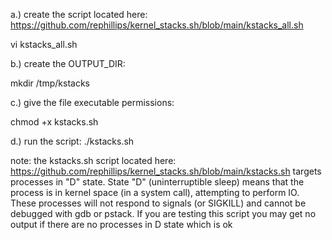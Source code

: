 a.) create the script located here:
https://github.com/rephillips/kernel_stacks.sh/blob/main/kstacks_all.sh

vi kstacks_all.sh

b.) create the OUTPUT_DIR:

mkdir /tmp/kstacks


c.) give the file executable permissions:

chmod +x kstacks.sh


d.) run the script:
./kstacks.sh



note: the kstacks.sh script located here: https://github.com/rephillips/kernel_stacks.sh/blob/main/kstacks.sh targets processes in "D" state. 
State "D" (uninterruptible sleep) means that the process is in kernel space (in a system call), attempting to perform IO. These processes will not respond to signals (or SIGKILL) and cannot be debugged with gdb or pstack. If you are testing this script you may get no output if there are no processes in D state which is ok
